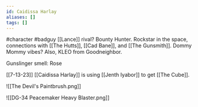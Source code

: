 ```yaml
---
id: Caidissa Harlay
aliases: []
tags: []
---
```


#character #badguy 
[[Lance]] rival? Bounty Hunter. Rockstar in the space, connections with [[The Hutts]], [[Cad Bane]], and [[The Gunsmith]]. Dommy Mommy vibes? Also, KLEO from Goodneighbor.


Gunslinger smell: Rose

[[7-13-23]]
[[Caidissa Harlay]] is using [[Jenth Iyabor]] to get [[The Cube]].

![[The Devil's Paintbrush.png]]


![[DG-34 Peacemaker Heavy Blaster.png]]
